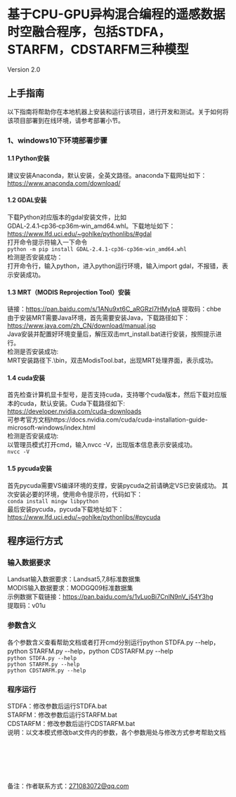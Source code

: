 # 基于CPU-GPU异构混合编程的遥感数据时空融合程序，包括STDFA，STARFM，CDSTARFM三种模型
Version 2.0

## 上手指南
以下指南将帮助你在本地机器上安装和运行该项目，进行开发和测试。关于如何将该项目部署到在线环境，请参考部署小节。<br>

### 1、windows10下环境部署步骤
#### 1.1 Python安装
建议安装Anaconda，默认安装，全英文路径。anaconda下载网址如下：<br>
https://www.anaconda.com/download/<br>

#### 1.2 GDAL安装
下载Python对应版本的gdal安装文件，比如GDAL‑2.4.1‑cp36‑cp36m‑win_amd64.whl。下载地址如下：<br>
https://www.lfd.uci.edu/~gohlke/pythonlibs/#gdal<br>
打开命令提示符输入一下命令<br>
`
python -m pip install GDAL‑2.4.1‑cp36‑cp36m‑win_amd64.whl
`<br>
检测是否安装成功：<br>
打开命令行，输入python，进入python运行环境，输入import gdal，不报错，表示安装成功。<br>

#### 1.3 MRT（MODIS Reprojection Tool）安装
链接：https://pan.baidu.com/s/1ANu9xt6C_aRGRzI7HMyIpA 提取码：chbe <br>
由于安装MRT需要Java环境，首先需要安装Java，下载路径如下：<br>
https://www.java.com/zh_CN/download/manual.jsp<br>
Java安装并配置好环境变量后，解压双击mrt_install.bat进行安装，按照提示进行。<br>
检测是否安装成功:<br>
MRT安装路径下.\bin，双击ModisTool.bat，出现MRT处理界面，表示成功。<br>

#### 1.4 cuda安装
首先检查计算机显卡型号，是否支持cuda，支持哪个cuda版本，然后下载对应版本的cuda，默认安装。Cuda下载路径如下:<br>
https://developer.nvidia.com/cuda-downloads<br>
可参考官方文档https://docs.nvidia.com/cuda/cuda-installation-guide-microsoft-windows/index.html<br>
检测是否安装成功:<br>
以管理员模式打开cmd，输入nvcc -V，出现版本信息表示安装成功。<br>
`
nvcc -V
`

#### 1.5 pycuda安装
首先pycuda需要VS编译环境的支撑，安装pycuda之前请确定VS已安装成功。
其次安装必要的环境，使用命令提示符，代码如下：<br>
`
conda install mingw libpython
`<br>
最后安装pycuda，pycuda下载地址如下：<br>
https://www.lfd.uci.edu/~gohlke/pythonlibs/#pycuda<br>


## 程序运行方式

### 输入数据要求
Landsat输入数据要求：Landsat5,7,8标准数据集<br>
MODIS输入数据要求：MODGQ09标准数据集<br>
示例数据下载链接：https://pan.baidu.com/s/1vLuoBi7CnlN9nV_j54Y3hg<br>
提取码：v01u<br>


### 参数含义
各个参数含义查看帮助文档或者打开cmd分别运行python STDFA.py --help，python STARFM.py --help，python CDSTARFM.py --help<br>
`
python STDFA.py --help
`<br>
`
python STARFM.py --help
`<br>
`
python CDSTARFM.py --help
`<br>

### 程序运行
STDFA：修改参数后运行STDFA.bat<br>
STARFM：修改参数后运行STARFM.bat<br>
CDSTARFM：修改参数后运行CDSTARFM.bat<br>
说明：以文本模式修改bat文件内的参数，各个参数用处与修改方式参考帮助文档<br>
<br>
<br>
<br>
<br>
<br>
<br>
备注：作者联系方式：271083072@qq.com
